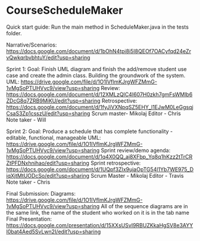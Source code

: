 # CourseScheduleMaker
Quick start guide:
Run the main method in ScheduleMaker.java in the tests folder.

Narrative/Scenarios: https://docs.google.com/document/d/1bOhN4tpi8i5I8QEOf7OACyfqd24eZrvQwkqrbvbhtuY/edit?usp=sharing

Sprint 1:
Goal: Finish UML diagram and finish the add/remove student use case and create the admin class. Building the groundwork of the system.
UML: https://drive.google.com/file/d/1O1lVflmKJrgWFZMmG-1vMgSoPTUHVyc9/view?usp=sharing
Review: https://docs.google.com/document/d/12XMLzQIC4I607H0zkh7gmFsWMlb6ZDcG8q7ZRB9MiKU/edit?usp=sharing
Retrospective: https://docs.google.com/document/d/1fyJiVXNpqSZ5EHY_l1EJwM0LeGgsqjCsaS3Zp1csszU/edit?usp=sharing
Scrum master- Mikolaj
Editor - Chris
Note taker - Will

Sprint 2:
Goal: Produce a schedule that has complete functionality - editable, functional, manageable
UML: https://drive.google.com/file/d/1O1lVflmKJrgWFZMmG-1vMgSoPTUHVyc9/view?usp=sharing
Sprint review/demo agenda: https://docs.google.com/document/d/1q4X0QQ_ai8XFbp_Yq8q1hKzz2tTrCRZtPFDNxhnihao/edit?usp=sharing
Sprint retrospective: https://docs.google.com/document/d/1UQpf3ZIx9ujaOpTG54l1Yb7WE975_DiqXjtMtUODcSo/edit?usp=sharing
Scrum Master - Mikolaj
Editor - Travis
Note taker - Chris

Final Submission:
Diagrams: https://drive.google.com/file/d/1O1lVflmKJrgWFZMmG-1vMgSoPTUHVyc9/view?usp=sharing
All of the sequence diagrams are in the same link, the name of the student who worked on it is in the tab name
Final Presentation: https://docs.google.com/presentation/d/15XXsUSvI9RBUZKkaHgSV8e3AYYI0bat4Aed5SvLwn2I/edit?usp=sharing
